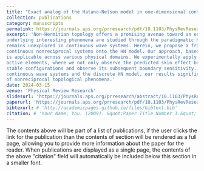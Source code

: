 ```yaml
---
title: "Exact analog of the Hatano-Nelson model in one-dimensional continuous nonreciprocal systems"
collection: publications
category: manuscripts
permalink: https://journals.aps.org/prresearch/pdf/10.1103/PhysRevResearch.6.L012061 
excerpt: 'Non-Hermitian topology offers a promising avenue toward an enhanced control of waves, and many of the
underlying interesting phenomena are studied through the paradigmatic Hatano-Nelson (HN) model, which
remains unexplored in continuous wave systems. Herein, we propose a framework to map one-dimensional
continuous nonreciprocal systems onto the HN model. Our approach, based on the properties of transfer matrices,
is applicable across various physical domains. We experimentally apply our method in audible acoustics using
active elements, where we not only observe the predicted skin effect but also access the spectrum topology using
stable configurations and observe its subsequent boundary sensitivity. By establishing a connection between
continuous wave systems and the discrete HN model, our results significantly broaden the potential application
of nonreciprocal topological phenomena.'
date: 2024-03-15
venue: 'Physical Review Research'
slidesurl: 'https://journals.aps.org/prresearch/abstract/10.1103/PhysRevResearch.6.L012061'
paperurl: 'https://journals.aps.org/prresearch/pdf/10.1103/PhysRevResearch.6.L012061'
bibtexurl: # 'http://academicpages.github.io/files/bibtex1.bib'
citation: # 'Your Name, You. (2009). &quot;Paper Title Number 1.&quot; <i>Journal 1</i>. 1(1).'
---
```

The contents above will be part of a list of publications, if the user clicks the link for the publication than the contents of section will be rendered as a full page, allowing you to provide more information about the paper for the reader. When publications are displayed as a single page, the contents of the above "citation" field will automatically be included below this section in a smaller font.
